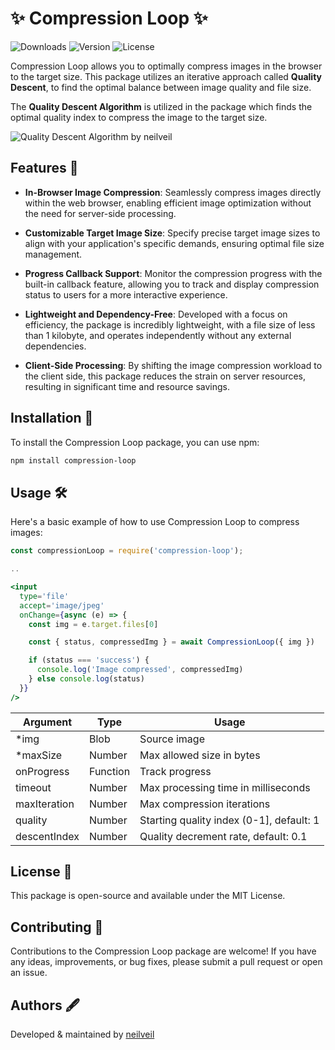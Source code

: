 # ✨ Compression Loop ✨

![Downloads](https://img.shields.io/npm/dm/compression-loop.svg)
![Version](https://img.shields.io/npm/v/compression-loop.svg)
![License](https://img.shields.io/npm/l/compression-loop.svg)

Compression Loop allows you to optimally compress images in the browser to the target size. This package utilizes an iterative approach called **Quality Descent**, to find the optimal balance between image quality and file size.

The **Quality Descent Algorithm** is utilized in the package which finds the optimal quality index to compress the image to the target size.

<img src="https://github.com/neilveil/compression-loop/assets/29909602/413ea75a-136e-4721-b0b6-3b12161b408a" alt="Quality Descent Algorithm by neilveil" style="max-width: 400px;" />

## Features 🌟

- **In-Browser Image Compression**: Seamlessly compress images directly within the web browser, enabling efficient image optimization without the need for server-side processing.

- **Customizable Target Image Size**: Specify precise target image sizes to align with your application's specific demands, ensuring optimal file size management.

- **Progress Callback Support**: Monitor the compression progress with the built-in callback feature, allowing you to track and display compression status to users for a more interactive experience.

- **Lightweight and Dependency-Free**: Developed with a focus on efficiency, the package is incredibly lightweight, with a file size of less than 1 kilobyte, and operates independently without any external dependencies.

- **Client-Side Processing**: By shifting the image compression workload to the client side, this package reduces the strain on server resources, resulting in significant time and resource savings.

## Installation 🚀

To install the Compression Loop package, you can use npm:

```bash
npm install compression-loop
```

## Usage 🛠️

Here's a basic example of how to use Compression Loop to compress images:

```jsx
const compressionLoop = require('compression-loop');

..

<input
  type='file'
  accept='image/jpeg'
  onChange={async (e) => {
    const img = e.target.files[0]

    const { status, compressedImg } = await CompressionLoop({ img })

    if (status === 'success') {
      console.log('Image compressed', compressedImg)
    } else console.log(status)
  }}
/>
```

| Argument     | Type     | Usage                                    |
|--------------|----------|------------------------------------------|
| *img         | Blob     | Source image                             |
| *maxSize     | Number   | Max allowed size in bytes                |
| onProgress   | Function | Track progress                           |
| timeout      | Number   | Max processing time in milliseconds      |
| maxIteration | Number   | Max compression iterations               |
| quality      | Number   | Starting quality index (0-1], default: 1 |
| descentIndex | Number   | Quality decrement rate, default: 0.1     |

## License 📜

This package is open-source and available under the MIT License.

## Contributing 🙌

Contributions to the Compression Loop package are welcome! If you have any ideas, improvements, or bug fixes, please submit a pull request or open an issue.

## Authors 🖋️

Developed & maintained by [neilveil](https://github.com/neilveil)
